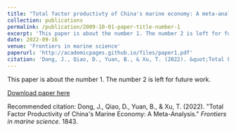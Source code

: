 ```yaml
---
title: "Total factor productivty of China's marine economy: A meta-analysis"
collection: publications
permalink: /publication/2009-10-01-paper-title-number-1
excerpt: 'This paper is about the number 1. The number 2 is left for future work.'
date: 2022-09-16
venue: 'Frontiers in marine science'
paperurl: 'http://academicpages.github.io/files/paper1.pdf'
citation: 'Dong, J., Qiao, D., Yuan, B., & Xu, T. (2022). &quot;Total Factor Productivity of China&apostrophes&quot; <i>Journal 1</i>. 1(1).'
---
```

This paper is about the number 1. The number 2 is left for future work.

[Download paper here](http://academicpages.github.io/files/paper1.pdf)

Recommended citation: Dong, J., Qiao, D., Yuan, B., & Xu, T. (2022). "Total Factor Productivity of China's Marine Economy: A Meta-Analysis." <i>Frontiers in marine science</i>. 1843.
